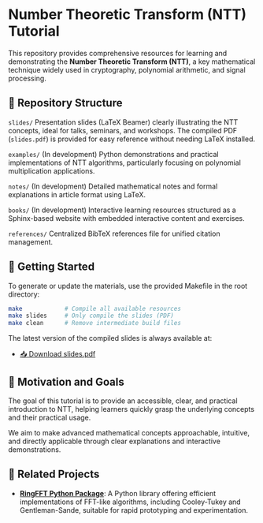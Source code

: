 # Number Theoretic Transform (NTT) Tutorial

This repository provides comprehensive resources for learning and demonstrating the **Number Theoretic Transform (NTT)**, a key mathematical technique widely used in cryptography, polynomial arithmetic, and signal processing.

## 📁 Repository Structure

`slides/`
Presentation slides (LaTeX Beamer) clearly illustrating the NTT concepts, ideal for talks, seminars, and workshops. The compiled PDF (`slides.pdf`) is provided for easy reference without needing LaTeX installed.

`examples/`
(In development) Python demonstrations and practical implementations of NTT algorithms, particularly focusing on polynomial multiplication applications.

`notes/`
(In development) Detailed mathematical notes and formal explanations in article format using LaTeX.

`books/`
(In development) Interactive learning resources structured as a Sphinx-based website with embedded interactive content and exercises.

`references/`
Centralized BibTeX references file for unified citation management.


## 🚀 Getting Started

To generate or update the materials, use the provided Makefile in the root directory:

```bash
make            # Compile all available resources
make slides     # Only compile the slides (PDF)
make clean      # Remove intermediate build files
```

The latest version of the compiled slides is always available at:

- [📥 Download slides.pdf](./slides.pdf)

## 🌟 Motivation and Goals

The goal of this tutorial is to provide an accessible, clear, and practical introduction to NTT, helping learners quickly grasp the underlying concepts and their practical usage.

We aim to make advanced mathematical concepts approachable, intuitive, and directly applicable through clear explanations and interactive demonstrations.

## 🔗 Related Projects

- **[RingFFT Python Package](https://github.com/RingFFT/RingFFT)**: A Python library offering efficient implementations of FFT-like algorithms, including Cooley-Tukey and Gentleman-Sande, suitable for rapid prototyping and experimentation.



